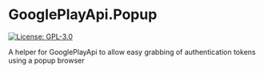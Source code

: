 # GooglePlayApi.Popup
[![License: GPL-3.0](https://img.shields.io/github/license/rtm516/GooglePlayApi)](LICENSE)

A helper for GooglePlayApi to allow easy grabbing of authentication tokens using a popup browser
